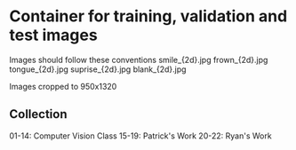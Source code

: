 # Container for training, validation and test images

Images should follow these conventions
smile_{2d}.jpg
frown_{2d}.jpg
tongue_{2d}.jpg
suprise_{2d}.jpg
blank_{2d}.jpg

Images cropped to 950x1320

Collection
----------
01-14: Computer Vision Class
15-19: Patrick's Work
20-22: Ryan's Work
